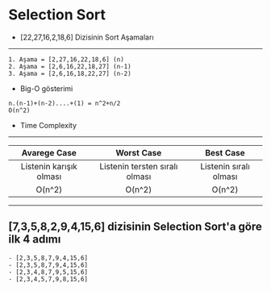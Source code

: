 # Selection Sort

- [22,27,16,2,18,6]  Dizisinin Sort Aşamaları 
---
    1. Aşama = [2,27,16,22,18,6] (n)
    2. Aşama = [2,6,16,22,18,27] (n-1)
    3. Aşama = [2,6,16,18,22,27] (n-2)

- Big-O gösterimi

```
n.(n-1)+(n-2)....+(1) = n^2+n/2
O(n^2)
````

- Time Complexity
---

| Avarege Case | Worst Case | Best Case |
|:---:|:---:|:---:|
|Listenin karışık olması|Listenin tersten sıralı olması|Listenin sıralı olması|
| O(n^2)	| O(n^2) |	O(n^2) |
---

## [7,3,5,8,2,9,4,15,6] dizisinin Selection Sort'a göre ilk 4 adımı
    - [2,3,5,8,7,9,4,15,6]
    - [2,3,5,8,7,9,4,15,6]
    - [2,3,4,8,7,9,5,15,6]
    - [2,3,4,5,7,9,8,15,6]


	